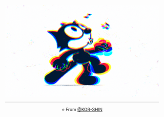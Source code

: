 
<!--
**KOR-SHIN/KOR-SHIN** is a ✨ _special_ ✨ repository because its `README.md` (this file) appears on your GitHub profile.

Here are some ideas to get you started:

- 🔭 I’m currently working on ...
- 🌱 I’m currently learning ...
- 👯 I’m looking to collaborate on ...
- 🤔 I’m looking for help with ...
- 💬 Ask me about ...
- 📫 How to reach me: ...
- 😄 Pronouns: ...
- ⚡ Fun fact: ...
-->
<p align="center">
  <img src="https://github.com/KOR-SHIN/KOR-SHIN/blob/master/happy.gif" width="600" height="300" />
</p>

------------
<p align="center">⭐️ From <a href="https://github.com/kor-shin">@KOR-SHIN</a></p>
